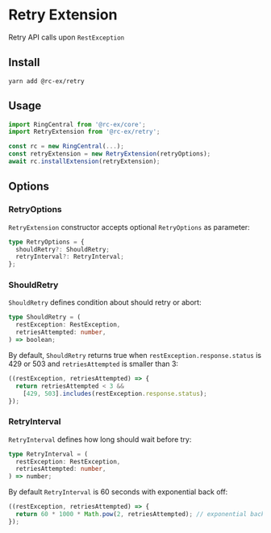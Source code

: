 # Retry Extension

Retry API calls upon `RestException`

## Install

```
yarn add @rc-ex/retry
```

## Usage

```ts
import RingCentral from '@rc-ex/core';
import RetryExtension from '@rc-ex/retry';

const rc = new RingCentral(...);
const retryExtension = new RetryExtension(retryOptions);
await rc.installExtension(retryExtension);
```

## Options

### RetryOptions

`RetryExtension` constructor accepts optional `RetryOptions` as parameter:

```ts
type RetryOptions = {
  shouldRetry?: ShouldRetry;
  retryInterval?: RetryInterval;
};
```

### ShouldRetry

`ShouldRetry` defines condition about should retry or abort:

```ts
type ShouldRetry = (
  restException: RestException,
  retriesAttempted: number,
) => boolean;
```

By default, `ShouldRetry` returns true when `restException.response.status` is
429 or 503 and `retriesAttempted` is smaller than 3:

```ts
((restException, retriesAttempted) => {
  return retriesAttempted < 3 &&
    [429, 503].includes(restException.response.status);
});
```

### RetryInterval

`RetryInterval` defines how long should wait before try:

```ts
type RetryInterval = (
  restException: RestException,
  retriesAttempted: number,
) => number;
```

By default `RetryInterval` is 60 seconds with exponential back off:

```ts
((restException, retriesAttempted) => {
  return 60 * 1000 * Math.pow(2, retriesAttempted); // exponential back off
});
```
